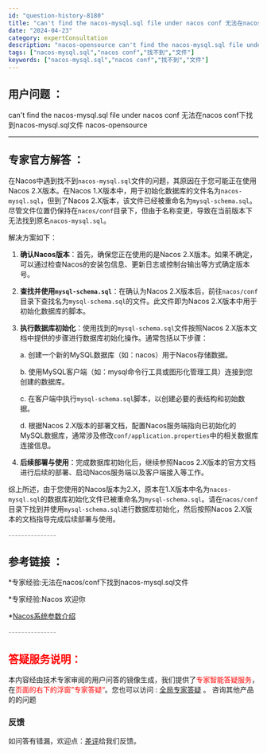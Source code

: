 ```yaml
---
id: "question-history-8180"
title: "can't find the nacos-mysql.sql file under nacos conf 无法在nacos conf下找到nacos-mysql.sql文件 nacos-opensource"
date: "2024-04-23"
category: expertConsultation
description: "nacos-opensource can't find the nacos-mysql.sql file under nacos conf 无法在nacos conf下找到nacos-mysql.sql文件"
tags: ["nacos-mysql.sql","nacos conf","找不到","文件"]
keywords: ["nacos-mysql.sql","nacos conf","找不到","文件"]
---
```


## 用户问题 ： 
 can't find the nacos-mysql.sql file under nacos conf 无法在nacos conf下找到nacos-mysql.sql文件 nacos-opensource 

---------------
## 专家官方解答 ：

在Nacos中遇到找不到`nacos-mysql.sql`文件的问题，其原因在于您可能正在使用Nacos 2.X版本。在Nacos 1.X版本中，用于初始化数据库的文件名为`nacos-mysql.sql`，但到了Nacos 2.X版本，该文件已经被重命名为`mysql-schema.sql`。尽管文件位置仍保持在`nacos/conf`目录下，但由于名称变更，导致在当前版本下无法找到原名`nacos-mysql.sql`。

解决方案如下：

1. **确认Nacos版本**：首先，确保您正在使用的是Nacos 2.X版本。如果不确定，可以通过检查Nacos的安装包信息、更新日志或控制台输出等方式确定版本号。

2. **查找并使用`mysql-schema.sql`**：在确认为Nacos 2.X版本后，前往`nacos/conf`目录下查找名为`mysql-schema.sql`的文件。此文件即为Nacos 2.X版本中用于初始化数据库的脚本。

3. **执行数据库初始化**：使用找到的`mysql-schema.sql`文件按照Nacos 2.X版本文档中提供的步骤进行数据库初始化操作。通常包括以下步骤：

   a. 创建一个新的MySQL数据库（如：nacos）用于Nacos存储数据。

   b. 使用MySQL客户端（如：mysql命令行工具或图形化管理工具）连接到您创建的数据库。

   c. 在客户端中执行`mysql-schema.sql`脚本，以创建必要的表结构和初始数据。

   d. 根据Nacos 2.X版本的部署文档，配置Nacos服务端指向已初始化的MySQL数据库，通常涉及修改`conf/application.properties`中的相关数据库连接信息。

4. **后续部署与使用**：完成数据库初始化后，继续参照Nacos 2.X版本的官方文档进行后续的部署、启动Nacos服务端以及客户端接入等工作。

综上所述，由于您使用的Nacos版本为2.X，原本在1.X版本中名为`nacos-mysql.sql`的数据库初始化文件已被重命名为`mysql-schema.sql`。请在`nacos/conf`目录下找到并使用`mysql-schema.sql`进行数据库初始化，然后按照Nacos 2.X版本的文档指导完成后续部署与使用。


<font color="#949494">---------------</font> 


## 参考链接 ：

*专家经验:无法在nacos/conf下找到nacos-mysql.sql文件 
 
 *专家经验:Nacos 欢迎你 
 
 *[Nacos系统参数介绍](https://nacos.io/docs/latest/guide/admin/system-configurations)


 <font color="#949494">---------------</font> 
 


## <font color="#FF0000">答疑服务说明：</font> 

本内容经由技术专家审阅的用户问答的镜像生成，我们提供了<font color="#FF0000">专家智能答疑服务</font>，在<font color="#FF0000">页面的右下的浮窗”专家答疑“</font>。您也可以访问 : [全局专家答疑](https://opensource.alibaba.com/chatBot) 。 咨询其他产品的的问题

### 反馈
如问答有错漏，欢迎点：[差评](https://ai.nacos.io/user/feedbackByEnhancerGradePOJOID?enhancerGradePOJOId=11502)给我们反馈。
